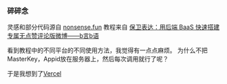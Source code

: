 ### 碎碎念
灵感和部分代码源自 [nonsense.fun](https://github.com/daibor/nonsense.fun)
教程来自 [保卫表达：用后端 BaaS 快速搭建专属无点赞评论版微博——b言b语](https://sspai.com/post/60024)

看到教程中的不同平台的不同使用方法，我觉得有一点点麻烦。
为什么不把MasterKey，Appid放在服务器上，然后每次调用就行了呢？

于是我想到了[Vercel](https://vercel.com)

